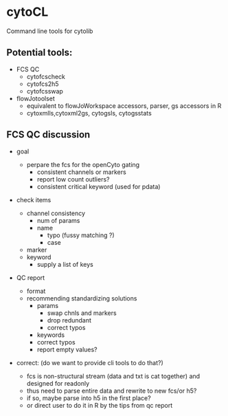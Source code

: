# cytoCL
Command line tools for cytolib
## Potential tools:
* FCS QC
  * cytofcscheck
  * cytofcs2h5
  * cytofcsswap
* flowJotoolset 
  * equivalent to flowJoWorkspace accessors, parser, gs accessors in R
  * cytoxmlls,cytoxml2gs, cytogsls, cytogsstats

## FCS QC discussion
* goal
	* perpare the fcs for the openCyto gating
		* consistent channels or markers
		* report low count outliers?
		* consistent critical keyword (used for pdata)
* check items
  * channel consistency
    * num of params
    * name			
	    * typo (fussy matching ?)
	    * case
  * marker
  * keyword
  	* supply a list of keys
  
*	QC report
	  * format
    * recommending standardizing solutions
    	* params
	      * swap chnls and markers
	      * drop redundant
	      * correct typos
      	* keywords
		* correct typos
		* report empty values?
      
* correct: (do we want to provide cli tools to do that?)
  * fcs is non-structural stream (data and txt is cat together) and designed for readonly
  * thus need to parse entire data and rewrite to new fcs/or h5? 
  * if so, maybe parse into h5 in the first place?
  * or direct user to do it in R by the tips from qc report
                          
